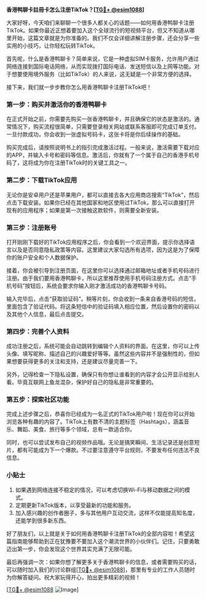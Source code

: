 **香港鸭聊卡註冊卡怎么注册TikTok？[[TG💪+ @esim1088](https://t.me/s/esim1088)]**

大家好呀，今天咱们来聊聊一个很多人都关心的话题——如何用香港鸭聊卡注册TikTok。如果你最近正想着要加入这个全球流行的短视频平台，但又不知道从哪里开始，这篇文章就是为你准备的。我们不仅会详细讲解注册步骤，还会分享一些实用的小技巧，让你轻松玩转TikTok。

首先呢，什么是香港鸭聊卡？简单来说，它是一种虚拟SIM卡服务，允许用户通过网络连接到国际电话网络，从而实现拨打国际电话、发送短信以及上网等功能。对于想要使用境外服务（比如TikTok）的人来说，这无疑是一个非常方便的选择。

接下来，我们就一步步教你怎么用香港鸭聊卡注册TikTok吧！

### **第一步：购买并激活你的香港鸭聊卡**
在正式开始之前，你需要先购买一张香港鸭聊卡，并且确保它的状态是激活的。通常情况下，购买流程很简单，只需要登录相关网站或联系客服即可完成订单支付。一旦付款成功，你会收到一张虚拟号码卡，这张卡将是你后续操作的基础。

购买完成后，请按照说明书上的指引完成激活过程。一般来说，激活需要下载对应的APP，并输入卡号和密码等信息。激活后，你就有了一个属于自己的香港手机号码了，这将成为你在注册TikTok时的关键工具之一。

### **第二步：下载TikTok应用**
无论你是安卓用户还是苹果用户，都可以直接去各大应用商店搜索“TikTok”，然后点击下载安装。如果你已经在其他国家和地区使用过TikTok，那么可以直接打开现有的应用程序；如果是第一次接触这款软件，则需要全新安装。

### **第三步：注册账号**
打开刚刚下载好的TikTok应用程序之后，你会看到一个欢迎界面，提示你选择语言以及是否同意隐私政策等内容。这里建议大家勾选所有选项，因为这是为了保障你的账户安全和个人数据保护。

接着，你会被引导到注册页面，在这里你可以选择通过邮箱地址或者手机号码进行注册。由于我们要用香港鸭聊卡，所以这里推荐使用手机号码注册方式。点击“手机号码”按钮后，系统会要求你输入刚才激活成功的香港鸭聊卡号码。

输入完毕后，点击“获取验证码”。稍等片刻，你会收到一条来自香港号码的短信，里面包含了验证代码。将这条短信中的验证码填入相应位置，然后设置你的密码以及其他个人信息，最后点击提交。

### **第四步：完善个人资料**
成功注册之后，系统可能会自动跳转到编辑个人资料的界面。在这里，你可以上传头像、填写昵称、描述自己的兴趣爱好等等。虽然这些内容并不是强制性的，但如果想要获得更多的关注和支持，还是建议尽量完善一下。

另外，记得检查一下隐私设置，确保只有你想让谁看到的内容才会公开显示给别人看。毕竟互联网上鱼龙混杂，保护好自己的隐私是非常重要的。

### **第五步：探索社区功能**
完成上述步骤之后，恭喜你已经成为一名正式的TikTok用户啦！现在你可以开始浏览各种有趣的内容了。TikTok上有数不清的主题标签（Hashtags），涵盖音乐、舞蹈、美食、旅行等多个领域，总有一款适合你。

同时，也可以尝试发布自己的视频作品哦。无论是搞笑瞬间、生活记录还是创意短片，都有可能成为下一个爆款。不过要注意遵守平台规则，不要发布任何违法不良信息。

### **小贴士**
1. 如果遇到网络连接不稳定的情况，可以考虑切换Wi-Fi与移动数据之间的模式。
2. 定期更新TikTok版本，以享受最新的功能和服务。
3. 加入感兴趣的创作者圈子，多与其他用户互动交流，这样不仅能提高知名度，还能学到很多新东西。

好了朋友们，以上就是关于如何用香港鸭聊卡注册TikTok的全部内容啦！希望这篇指南能够帮助到正在犹豫要不要加入这个潮流世界的小伙伴们。记住，只要勇敢迈出第一步，你会发现这个世界其实充满了无限可能。

最后再强调一次：如果你想了解更多关于香港鸭聊卡的信息，或者需要购买的话，可以随时加入我们的讨论群组[[TG💪+ @esim1088](https://t.me/s/esim1088)]，那里有专业的工作人员随时为你解答疑问。祝大家玩得开心，拍出更多精彩的视频！

[[TG💪+ @esim1088](https://t.me/s/esim1088) ![Image](https://i.postimg.cc/4NQfJmqS/Snipaste-2025-05-13-00-14-12.png)]
